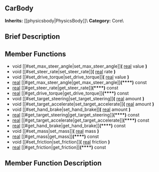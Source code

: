 ##  CarBody  
**Inherits:** [[physicsbody|PhysicsBody]]\\
**Category:** Core\\
##  Brief Description  

##  Member Functions 
  * void [[#set_max_steer_angle|set_max_steer_angle]]**(** [real](class_real) value **)**
  * void [[#set_steer_rate|set_steer_rate]]**(** [real](class_real) rate **)**
  * void [[#set_drive_torque|set_drive_torque]]**(** [real](class_real) value **)**
  * [real](class_real) [[#get_max_steer_angle|get_max_steer_angle]]**(****)** const
  * [real](class_real) [[#get_steer_rate|get_steer_rate]]**(****)** const
  * [real](class_real) [[#get_drive_torque|get_drive_torque]]**(****)** const
  * void [[#set_target_steering|set_target_steering]]**(** [real](class_real) amount **)**
  * void [[#set_target_accelerate|set_target_accelerate]]**(** [real](class_real) amount **)**
  * void [[#set_hand_brake|set_hand_brake]]**(** [real](class_real) amount **)**
  * [real](class_real) [[#get_target_steering|get_target_steering]]**(****)** const
  * [real](class_real) [[#get_target_accelerate|get_target_accelerate]]**(****)** const
  * [real](class_real) [[#get_hand_brake|get_hand_brake]]**(****)** const
  * void [[#set_mass|set_mass]]**(** [real](class_real) mass **)**
  * [real](class_real) [[#get_mass|get_mass]]**(****)** const
  * void [[#set_friction|set_friction]]**(** [real](class_real) friction **)**
  * [real](class_real) [[#get_friction|get_friction]]**(****)** const
##  Member Function Description  
